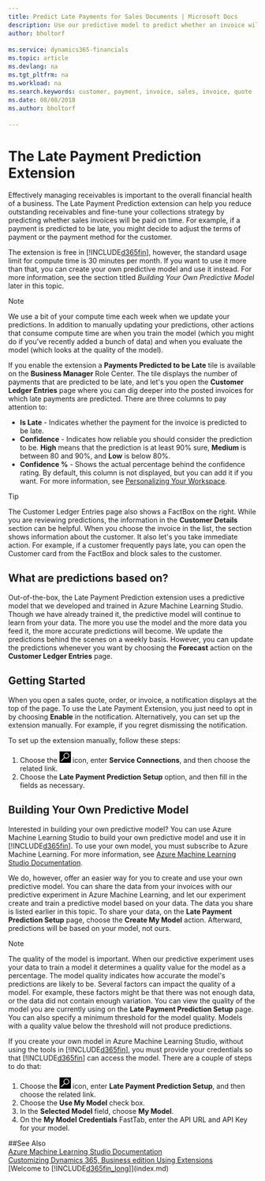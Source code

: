 ```yaml
---
title: Predict Late Payments for Sales Documents | Microsoft Docs
description: Use our predictive model to predict whether an invoice will be paid on time.
author: bholtorf

ms.service: dynamics365-financials
ms.topic: article
ms.devlang: na
ms.tgt_pltfrm: na
ms.workload: na
ms.search.keywords: customer, payment, invoice, sales, invoice, quote
ms.date: 08/08/2018
ms.author: bholtorf

---
```

# The Late Payment Prediction Extension  
Effectively managing receivables is important to the overall financial health of a business. The Late Payment Prediction extension can help you reduce outstanding receivables and fine-tune your collections strategy by predicting whether sales invoices will be paid on time. For example, if a payment is predicted to be late, you might decide to adjust the terms of payment or the payment method for the customer.

The extension is free in [!INCLUDE[d365fin](includes/d365fin_md.md)], however, the standard usage limit for compute time is 30 minutes per month. If you want to use it more than that, you can create your own predictive model and use it instead. For more information, see the section titled _Building Your Own Predictive Model_ later in this topic.  

> [!Note]
> We use a bit of your compute time each week when we update your predictions. In addition to manually updating your predictions, other actions that consume compute time are when you train the model (which you might do if you've recently added a bunch of data) and when you evaluate the model (which looks at the quality of the model).

If you enable the extension a **Payments Predicted to be Late** tile is available on the **Business Manager** Role Center. The tile displays the number of payments that are predicted to be late, and let's you open the **Customer Ledger Entries** page where you can dig deeper into the posted invoices for which late payments are predicted. There are three columns to pay attention to:  
  
* **Is Late** - Indicates whether the payment for the invoice is predicted to be late.
* **Confidence** - Indicates how reliable you should consider the prediction to be. **High** means that the prediction is at least 90% sure, **Medium** is between 80 and 90%, and **Low** is below 80%.
* **Confidence %** - Shows the actual percentage behind the confidence rating. By default, this column is not displayed, but you can add it if you want. For more information, see [Personalizing Your Workspace](ui-personalization-user.md).

> [!Tip]
> The Customer Ledger Entries page also shows a FactBox on the right. While you are reviewing predictions, the information in the **Customer Details** section can be helpful. When you choose the invoice in the list, the section shows information about the customer. It also let's you take immediate action. For example, if a customer frequently pays late, you can open the Customer card from the FactBox and block sales to the customer.

## What are predictions based on?  
Out-of-the-box, the Late Payment Prediction extension uses a predictive model that we developed and trained in Azure Machine Learning Studio. Though we have already trained it, the predictive model will continue to learn from your data. The more you use the model and the more data you feed it, the more accurate predictions will become. We update the predictions behind the scenes on a weekly basis. However, you can update the predictions whenever you want by choosing the **Forecast** action on the **Customer Ledger Entries** page.   

## Getting Started
When you open a sales quote, order, or invoice, a notification displays at the top of the page. To use the Late Payment Extension, you just need to opt in by choosing **Enable** in the notification. Alternatively, you can set up the extension manually. For example, if you regret dismissing the notification.  

To set up the extension manually, follow these steps:
  
1. Choose the ![Search for Page or Report](media/ui-search/search_small.png "Search for Page or Report icon") icon, enter **Service Connections**, and then choose the related link.  
2. Choose the **Late Payment Prediction Setup** option, and then fill in the fields as necessary. 

## Building Your Own Predictive Model
Interested in building your own predictive model? You can use Azure Machine Learning Studio to build your own predictive model and use it in [!INCLUDE[d365fin](includes/d365fin_md.md)]. To use your own model, you must subscribe to Azure Machine Learning. For more information, see [Azure Machine Learning Studio Documentation](https://go.microsoft.com/fwlink/?linkid=861765).  
  
We do, however, offer an easier way for you to create and use your own predictive model. You can share the data from your invoices with our predictive experiment in Azure Machine Learning, and let our experiment create and train a predictive model based on your data. The data you share is listed earlier in this topic. To share your data, on the **Late Payment Prediction Setup** page, choose the **Create My Model** action. Afterward, predictions will be based on your model, not ours.  
  
> [!Note]
> The quality of the model is important. When our predictive experiment uses your data to train a model it determines a quality value for the model as a percentage. The model quality indicates how accurate the model's predictions are likely to be. Several factors can impact the quality of a model. For example, these factors might be that there was not enough data, or the data did not contain enough variation. You can view the quality of the model you are currently using on the **Late Payment Prediction Setup** page. You can also specify a minimum threshold for the model quality. Models with a quality value below the threshold will not produce predictions.  
  
If you create your own model in Azure Machine Learning Studio, without using the tools in [!INCLUDE[d365fin](includes/d365fin_md.md)], you must provide your credentials so that [!INCLUDE[d365fin](includes/d365fin_md.md)] can access the model. There are a couple of steps to do that:

1. Choose the ![Search for Page or Report](media/ui-search/search_small.png "Search for Page or Report icon") icon, enter **Late Payment Prediction Setup**, and then choose the related link.  
2. Choose the **Use My Model** check box.  
3. In the **Selected Model** field, choose **My Model**.  
4. On the **My Model Credentials** FastTab, enter the API URL and API Key for your model.  

##See Also  
[Azure Machine Learning Studio Documentation](https://docs.microsoft.com/en-us/azure/machine-learning/studio/)  
[Customizing Dynamics 365, Business edition Using Extensions](ui-extensions.md)  
[Welcome to [!INCLUDE[d365fin_long](includes/d365fin_long_md.md)]](index.md)  
